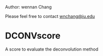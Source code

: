 Author: wennan Chang 

Please feel free to contact wnchang@iu.edu

# DCONVscore
A score to evaluate the deconvolution method
